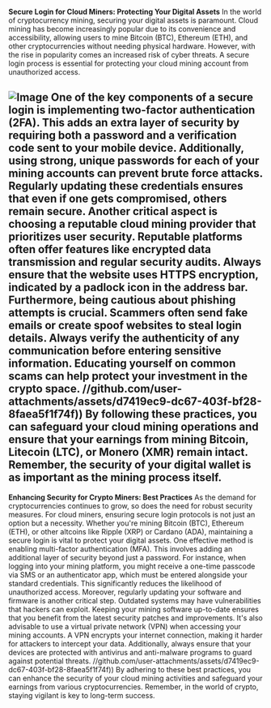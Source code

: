 **Secure Login for Cloud Miners: Protecting Your Digital Assets**
In the world of cryptocurrency mining, securing your digital assets is paramount. Cloud mining has become increasingly popular due to its convenience and accessibility, allowing users to mine Bitcoin (BTC), Ethereum (ETH), and other cryptocurrencies without needing physical hardware. However, with the rise in popularity comes an increased risk of cyber threats. A secure login process is essential for protecting your cloud mining account from unauthorized access. 

![Image](https://github.com/user-attachments/assets/d7419ec9-dc67-403f-bf28-8faea5f1f74f)
One of the key components of a secure login is implementing two-factor authentication (2FA). This adds an extra layer of security by requiring both a password and a verification code sent to your mobile device. Additionally, using strong, unique passwords for each of your mining accounts can prevent brute force attacks. Regularly updating these credentials ensures that even if one gets compromised, others remain secure.
Another critical aspect is choosing a reputable cloud mining provider that prioritizes user security. Reputable platforms often offer features like encrypted data transmission and regular security audits. Always ensure that the website uses HTTPS encryption, indicated by a padlock icon in the address bar. 
Furthermore, being cautious about phishing attempts is crucial. Scammers often send fake emails or create spoof websites to steal login details. Always verify the authenticity of any communication before entering sensitive information. Educating yourself on common scams can help protect your investment in the crypto space.
 //github.com/user-attachments/assets/d7419ec9-dc67-403f-bf28-8faea5f1f74f))
By following these practices, you can safeguard your cloud mining operations and ensure that your earnings from mining Bitcoin, Litecoin (LTC), or Monero (XMR) remain intact. Remember, the security of your digital wallet is as important as the mining process itself.
---
**Enhancing Security for Crypto Miners: Best Practices**
As the demand for cryptocurrencies continues to grow, so does the need for robust security measures. For cloud miners, ensuring secure login protocols is not just an option but a necessity. Whether you're mining Bitcoin (BTC), Ethereum (ETH), or other altcoins like Ripple (XRP) or Cardano (ADA), maintaining a secure login is vital to protect your digital assets.
One effective method is enabling multi-factor authentication (MFA). This involves adding an additional layer of security beyond just a password. For instance, when logging into your mining platform, you might receive a one-time passcode via SMS or an authenticator app, which must be entered alongside your standard credentials. This significantly reduces the likelihood of unauthorized access.
Moreover, regularly updating your software and firmware is another critical step. Outdated systems may have vulnerabilities that hackers can exploit. Keeping your mining software up-to-date ensures that you benefit from the latest security patches and improvements.
It's also advisable to use a virtual private network (VPN) when accessing your mining accounts. A VPN encrypts your internet connection, making it harder for attackers to intercept your data. Additionally, always ensure that your devices are protected with antivirus and anti-malware programs to guard against potential threats.
 //github.com/user-attachments/assets/d7419ec9-dc67-403f-bf28-8faea5f1f74f))
By adhering to these best practices, you can enhance the security of your cloud mining activities and safeguard your earnings from various cryptocurrencies. Remember, in the world of crypto, staying vigilant is key to long-term success.
